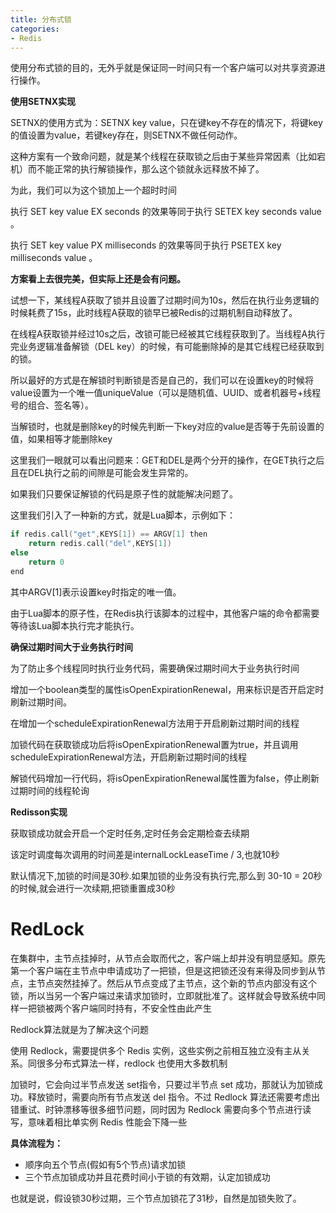 ```yaml
---
title: 分布式锁
categories: 
- Redis
---
```


使用分布式锁的目的，无外乎就是保证同一时间只有一个客户端可以对共享资源进行操作。

**使用SETNX实现**

SETNX的使用方式为：SETNX key value，只在键key不存在的情况下，将键key的值设置为value，若键key存在，则SETNX不做任何动作。

这种方案有一个致命问题，就是某个线程在获取锁之后由于某些异常因素（比如宕机）而不能正常的执行解锁操作，那么这个锁就永远释放不掉了。

为此，我们可以为这个锁加上一个超时时间

执行 SET key value EX seconds 的效果等同于执行 SETEX key seconds value 。

执行 SET key value PX milliseconds 的效果等同于执行 PSETEX key milliseconds value 。

**方案看上去很完美，但实际上还是会有问题。**

试想一下，某线程A获取了锁并且设置了过期时间为10s，然后在执行业务逻辑的时候耗费了15s，此时线程A获取的锁早已被Redis的过期机制自动释放了。

在线程A获取锁并经过10s之后，改锁可能已经被其它线程获取到了。当线程A执行完业务逻辑准备解锁（DEL key）的时候，有可能删除掉的是其它线程已经获取到的锁。

所以最好的方式是在解锁时判断锁是否是自己的，我们可以在设置key的时候将value设置为一个唯一值uniqueValue（可以是随机值、UUID、或者机器号+线程号的组合、签名等）。

当解锁时，也就是删除key的时候先判断一下key对应的value是否等于先前设置的值，如果相等才能删除key

这里我们一眼就可以看出问题来：GET和DEL是两个分开的操作，在GET执行之后且在DEL执行之前的间隙是可能会发生异常的。

如果我们只要保证解锁的代码是原子性的就能解决问题了。

这里我们引入了一种新的方式，就是Lua脚本，示例如下：

```c
if redis.call("get",KEYS[1]) == ARGV[1] then
    return redis.call("del",KEYS[1])
else
    return 0
end
```

其中ARGV[1]表示设置key时指定的唯一值。

由于Lua脚本的原子性，在Redis执行该脚本的过程中，其他客户端的命令都需要等待该Lua脚本执行完才能执行。

**确保过期时间大于业务执行时间**

为了防止多个线程同时执行业务代码，需要确保过期时间大于业务执行时间

增加一个boolean类型的属性isOpenExpirationRenewal，用来标识是否开启定时刷新过期时间。

在增加一个scheduleExpirationRenewal方法用于开启刷新过期时间的线程

加锁代码在获取锁成功后将isOpenExpirationRenewal置为true，并且调用scheduleExpirationRenewal方法，开启刷新过期时间的线程

解锁代码增加一行代码，将isOpenExpirationRenewal属性置为false，停止刷新过期时间的线程轮询

**Redisson实现**

获取锁成功就会开启一个定时任务,定时任务会定期检查去续期

该定时调度每次调用的时间差是internalLockLeaseTime / 3,也就10秒

默认情况下,加锁的时间是30秒.如果加锁的业务没有执行完,那么到 30-10 = 20秒的时候,就会进行一次续期,把锁重置成30秒

# RedLock

在集群中，主节点挂掉时，从节点会取而代之，客户端上却并没有明显感知。原先第一个客户端在主节点中申请成功了一把锁，但是这把锁还没有来得及同步到从节点，主节点突然挂掉了。然后从节点变成了主节点，这个新的节点内部没有这个锁，所以当另一个客户端过来请求加锁时，立即就批准了。这样就会导致系统中同样一把锁被两个客户端同时持有，不安全性由此产生

Redlock算法就是为了解决这个问题

使用 Redlock，需要提供多个 Redis 实例，这些实例之前相互独立没有主从关系。同很多分布式算法一样，redlock 也使用大多数机制

加锁时，它会向过半节点发送 set指令，只要过半节点 set 成功，那就认为加锁成功。释放锁时，需要向所有节点发送 del 指令。不过 Redlock 算法还需要考虑出错重试、时钟漂移等很多细节问题，同时因为 Redlock 需要向多个节点进行读写，意味着相比单实例 Redis 性能会下降一些

**具体流程为：**

* 顺序向五个节点(假如有5个节点)请求加锁
* 三个节点加锁成功并且花费时间小于锁的有效期，认定加锁成功

也就是说，假设锁30秒过期，三个节点加锁花了31秒，自然是加锁失败了。
